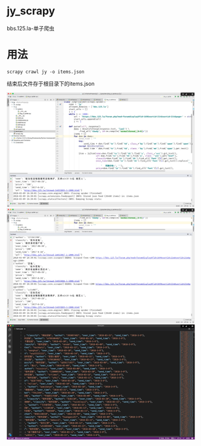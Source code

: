 # jy_scrapy
bbs.125.la-单子爬虫

# 用法
```
scrapy crawl jy -o items.json
```
结束后文件存于根目录下的items.json

![](./img/5B00FD82D247E2884C78800A34A3EF0E.jpg)
![](./img/662A6F3FE7DCF0D173FCD0C540DDAAD1.jpg)
![](./img/A25DE867A046A5893AB6A5AD19B0D633.jpg)
